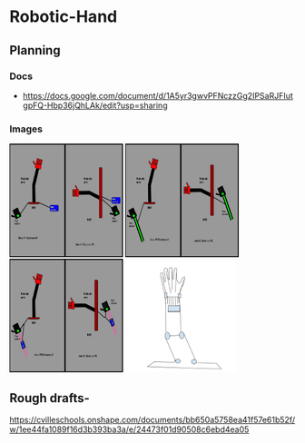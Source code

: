 # Robotic-Hand

## Planning

### Docs

- https://docs.google.com/document/d/1A5yr3gwvPFNczzGg2IPSaRJFIutgpFQ-Hbp36jQhLAk/edit?usp=sharing

### Images
<img src="Idea%231's.jpg?raw=true" width="200" height="200"> <img src="Idea%232's.jpg?raw=true" width="200" height="200"> <img src="Idea%233's.jpg?raw=true" width="200" height="200"><img src="Screenshot%202021-02-04%20at%2012.52.41%20PM.png?raw=true" width="200" height="200">
## Rough drafts- 

https://cvilleschools.onshape.com/documents/bb650a5758ea41f57e61b52f/w/1ee44fa1089f16d3b393ba3a/e/24473f01d90508c6ebd4ea05
